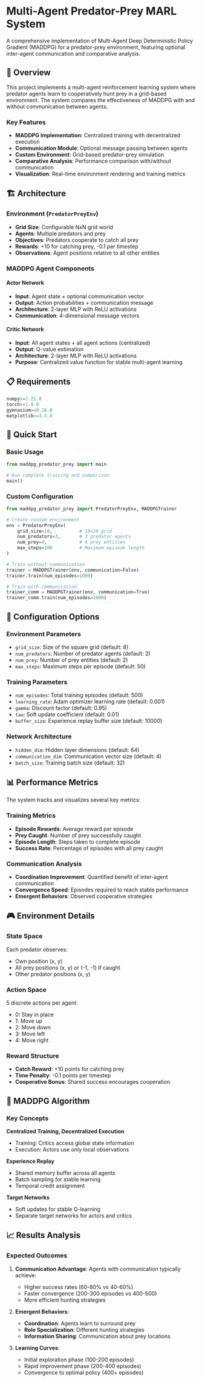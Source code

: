 # Multi-Agent Predator-Prey MARL System

A comprehensive implementation of Multi-Agent Deep Deterministic Policy Gradient (MADDPG) for a predator-prey environment, featuring optional inter-agent communication and comparative analysis.

## 🎯 Overview

This project implements a multi-agent reinforcement learning system where predator agents learn to cooperatively hunt prey in a grid-based environment. The system compares the effectiveness of MADDPG with and without communication between agents.

### Key Features

- **MADDPG Implementation**: Centralized training with decentralized execution
- **Communication Module**: Optional message passing between agents
- **Custom Environment**: Grid-based predator-prey simulation
- **Comparative Analysis**: Performance comparison with/without communication
- **Visualization**: Real-time environment rendering and training metrics

## 🏗️ Architecture

### Environment (`PredatorPreyEnv`)
- **Grid Size**: Configurable NxN grid world
- **Agents**: Multiple predators and prey
- **Objectives**: Predators cooperate to catch all prey
- **Rewards**: +10 for catching prey, -0.1 per timestep
- **Observations**: Agent positions relative to all other entities

### MADDPG Agent Components

#### Actor Network
- **Input**: Agent state + optional communication vector
- **Output**: Action probabilities + communication message
- **Architecture**: 2-layer MLP with ReLU activations
- **Communication**: 4-dimensional message vectors

#### Critic Network
- **Input**: All agent states + all agent actions (centralized)
- **Output**: Q-value estimation
- **Architecture**: 2-layer MLP with ReLU activations
- **Purpose**: Centralized value function for stable multi-agent learning

## 📋 Requirements

```python
numpy>=1.21.0
torch>=1.9.0
gymnasium>=0.26.0
matplotlib>=3.5.0
```

## 🚀 Quick Start

### Basic Usage

```python
from maddpg_predator_prey import main

# Run complete training and comparison
main()
```

### Custom Configuration

```python
from maddpg_predator_prey import PredatorPreyEnv, MADDPGTrainer

# Create custom environment
env = PredatorPreyEnv(
    grid_size=10,          # 10x10 grid
    num_predators=3,       # 3 predator agents
    num_prey=4,            # 4 prey entities
    max_steps=100          # Maximum episode length
)

# Train without communication
trainer = MADDPGTrainer(env, communication=False)
trainer.train(num_episodes=1000)

# Train with communication
trainer_comm = MADDPGTrainer(env, communication=True)
trainer_comm.train(num_episodes=1000)
```

## 🔧 Configuration Options

### Environment Parameters
- `grid_size`: Size of the square grid (default: 8)
- `num_predators`: Number of predator agents (default: 2)
- `num_prey`: Number of prey entities (default: 2)
- `max_steps`: Maximum steps per episode (default: 50)

### Training Parameters
- `num_episodes`: Total training episodes (default: 500)
- `learning_rate`: Adam optimizer learning rate (default: 0.001)
- `gamma`: Discount factor (default: 0.95)
- `tau`: Soft update coefficient (default: 0.01)
- `buffer_size`: Experience replay buffer size (default: 10000)

### Network Architecture
- `hidden_dim`: Hidden layer dimensions (default: 64)
- `communication_dim`: Communication vector size (default: 4)
- `batch_size`: Training batch size (default: 32)

## 📊 Performance Metrics

The system tracks and visualizes several key metrics:

### Training Metrics
- **Episode Rewards**: Average reward per episode
- **Prey Caught**: Number of prey successfully caught
- **Episode Length**: Steps taken to complete episode
- **Success Rate**: Percentage of episodes with all prey caught

### Communication Analysis
- **Coordination Improvement**: Quantified benefit of inter-agent communication
- **Convergence Speed**: Episodes required to reach stable performance
- **Emergent Behaviors**: Observed cooperative strategies

## 🎮 Environment Details

### State Space
Each predator observes:
- Own position (x, y)
- All prey positions (x, y) or (-1, -1) if caught
- Other predator positions (x, y)

### Action Space
5 discrete actions per agent:
- 0: Stay in place
- 1: Move up
- 2: Move down
- 3: Move left
- 4: Move right

### Reward Structure
- **Catch Reward**: +10 points for catching prey
- **Time Penalty**: -0.1 points per timestep
- **Cooperative Bonus**: Shared success encourages cooperation

## 🧠 MADDPG Algorithm

### Key Concepts

**Centralized Training, Decentralized Execution**
- Training: Critics access global state information
- Execution: Actors use only local observations

**Experience Replay**
- Shared memory buffer across all agents
- Batch sampling for stable learning
- Temporal credit assignment

**Target Networks**
- Soft updates for stable Q-learning
- Separate target networks for actors and critics

## 📈 Results Analysis

### Expected Outcomes

1. **Communication Advantage**: Agents with communication typically achieve:
   - Higher success rates (60-80% vs 40-60%)
   - Faster convergence (200-300 episodes vs 400-500)
   - More efficient hunting strategies

2. **Emergent Behaviors**:
   - **Coordination**: Agents learn to surround prey
   - **Role Specialization**: Different hunting strategies
   - **Information Sharing**: Communication about prey locations

3. **Learning Curves**:
   - Initial exploration phase (100-200 episodes)
   - Rapid improvement phase (200-400 episodes)
   - Convergence to optimal policy (400+ episodes)
